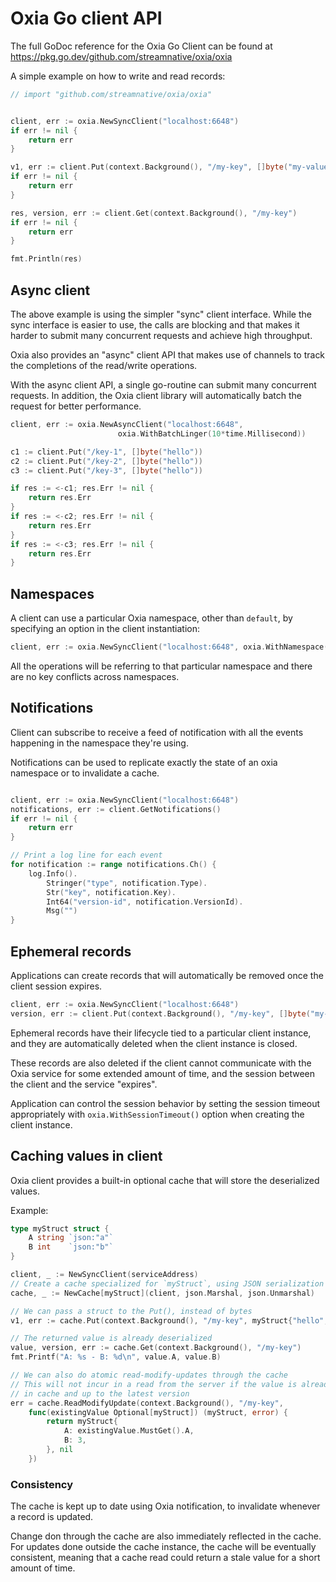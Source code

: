# Oxia Go client API

The full GoDoc reference for the Oxia Go Client can be found at https://pkg.go.dev/github.com/streamnative/oxia/oxia

A simple example on how to write and read records:

```go
// import "github.com/streamnative/oxia/oxia"


client, err := oxia.NewSyncClient("localhost:6648")
if err != nil {
	return err
}

v1, err := client.Put(context.Background(), "/my-key", []byte("my-value"))
if err != nil {
    return err
}

res, version, err := client.Get(context.Background(), "/my-key")
if err != nil {
    return err
}

fmt.Println(res)
```

## Async client

The above example is using the simpler "sync" client interface. While the sync interface is easier to use, the calls
are blocking and that makes it harder to submit many concurrent requests and achieve high throughput.

Oxia also provides an "async" client API that makes use of channels to track the completions of the read/write operations.

With the async client API, a single go-routine can submit many concurrent requests. In addition, the Oxia client library
will automatically batch the request for better performance.


```go
client, err := oxia.NewAsyncClient("localhost:6648",
	                    oxia.WithBatchLinger(10*time.Millisecond))

c1 := client.Put("/key-1", []byte("hello"))
c2 := client.Put("/key-2", []byte("hello"))
c3 := client.Put("/key-3", []byte("hello"))

if res := <-c1; res.Err != nil {
    return res.Err
}
if res := <-c2; res.Err != nil {
    return res.Err
}
if res := <-c3; res.Err != nil {
    return res.Err
}
```


## Namespaces

A client can use a particular Oxia namespace, other than `default`, by specifying an option in the client instantiation:

```go
client, err := oxia.NewSyncClient("localhost:6648", oxia.WithNamespace("my-namespace"))
```

All the operations will be referring to that particular namespace and there are no key conflicts across namespaces.

## Notifications

Client can subscribe to receive a feed of notification with all the events happening in the namespace they're using.

Notifications can be used to replicate exactly the state of an oxia namespace or to invalidate a cache.

```go

client, err := oxia.NewSyncClient("localhost:6648")
notifications, err := client.GetNotifications()
if err != nil {
    return err
}

// Print a log line for each event
for notification := range notifications.Ch() {
    log.Info().
        Stringer("type", notification.Type).
        Str("key", notification.Key).
        Int64("version-id", notification.VersionId).
        Msg("")
}
```

## Ephemeral records

Applications can create records that will automatically be removed once the client session expires.

```go
client, err := oxia.NewSyncClient("localhost:6648")
version, err := client.Put(context.Background(), "/my-key", []byte("my-value"), oxia.Ephemeral())
```

Ephemeral records have their lifecycle tied to a particular client instance, and they
are automatically deleted when the client instance is closed.

These records are also deleted if the client cannot communicate with the Oxia
service for some extended amount of time, and the session between the client and
the service "expires".

Application can control the session behavior by setting the session timeout
appropriately with `oxia.WithSessionTimeout()` option when creating the client instance.

## Caching values in client

Oxia client provides a built-in optional cache that will store the deserialized values.

Example: 

```go
type myStruct struct {
    A string `json:"a"`
    B int    `json:"b"`
}

client, _ := NewSyncClient(serviceAddress)
// Create a cache specialized for `myStruct`, using JSON serialization
cache, _ := NewCache[myStruct](client, json.Marshal, json.Unmarshal)

// We can pass a struct to the Put(), instead of bytes
v1, err := cache.Put(context.Background(), "/my-key", myStruct{"hello", 1})

// The returned value is already deserialized
value, version, err := cache.Get(context.Background(), "/my-key")
fmt.Printf("A: %s - B: %d\n", value.A, value.B)

// We can also do atomic read-modify-updates through the cache
// This will not incur in a read from the server if the value is already 
// in cache and up to the latest version
err = cache.ReadModifyUpdate(context.Background(), "/my-key", 
    func(existingValue Optional[myStruct]) (myStruct, error) {
        return myStruct{
            A: existingValue.MustGet().A,
            B: 3,
        }, nil
    })
```

### Consistency

The cache is kept up to date using Oxia notification, to invalidate whenever a record is updated.

Change don through the cache are also immediately reflected in the cache. For updates done outside the cache instance, 
the cache will be eventually consistent, meaning that a cache read could return a stale value for a short amount of time.

